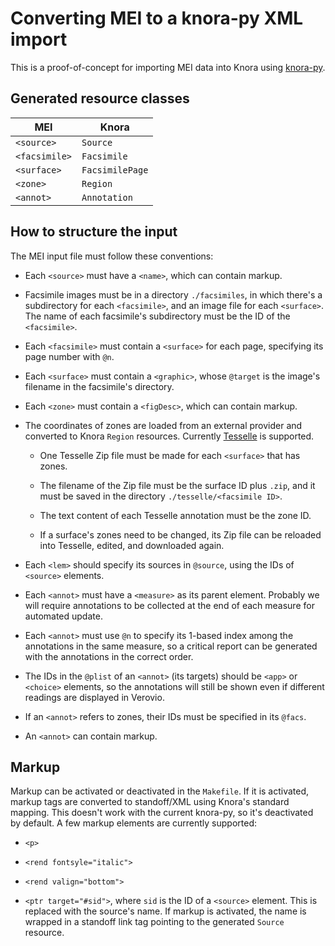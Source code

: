 # Converting MEI to a knora-py XML import

This is a proof-of-concept for importing MEI data into Knora using
[knora-py](https://github.com/dasch-swiss/knora-py).

## Generated resource classes

| MEI           | Knora           |
|---------------|-----------------|
| `<source>`    | `Source`        |
| `<facsimile>` | `Facsimile`     |
| `<surface>`   | `FacsimilePage` |
| `<zone>`      | `Region`        |
| `<annot>`     | `Annotation`    |

## How to structure the input

The MEI input file must follow these conventions:

- Each `<source>` must have a `<name>`, which can contain markup.

- Facsimile images must be in a directory `./facsimiles`, in which
  there's a subdirectory for each `<facsimile>`, and an image file for
  each `<surface>`. The name of each facsimile's subdirectory must be
  the ID of the `<facsimile>`.

- Each `<facsimile>` must contain a `<surface>` for each page,
  specifying its page number with `@n`.

- Each `<surface>` must contain a `<graphic>`, whose `@target` is the
  image's filename in the facsimile's directory.

- Each `<zone>` must contain a `<figDesc>`, which can contain markup.

- The coordinates of zones are loaded from an external provider and
  converted to Knora `Region` resources. Currently
  [Tesselle](https://github.com/medialab/tesselle/) is supported.
  
  - One Tesselle Zip file must be made for each `<surface>` that has
    zones.
  
  - The filename of the Zip file must be the surface ID plus `.zip`,
    and it must be saved in the directory `./tesselle/<facsimile ID>`.

  - The text content of each Tesselle annotation must be the zone ID.
	
  - If a surface's zones need to be changed, its Zip file can be
    reloaded into Tesselle, edited, and downloaded again.

- Each `<lem>` should specify its sources in `@source`, using the IDs of
  `<source>` elements.

- Each `<annot>` must have a `<measure>` as its parent element. Probably
  we will require annotations to be collected at the end of each
  measure for automated update.

- Each `<annot>` must use `@n` to specify its 1-based index among the
  annotations in the same measure, so a critical report can be
  generated with the annotations in the correct order.

- The IDs in the `@plist` of an `<annot>` (its targets) should be
  `<app>` or `<choice>` elements, so the annotations will still be
  shown even if different readings are displayed in Verovio.

- If an `<annot>` refers to zones, their IDs must be specified in its
  `@facs`.

- An `<annot>` can contain markup.

## Markup

Markup can be activated or deactivated in the `Makefile`. If it is
activated, markup tags are converted to standoff/XML using Knora's
standard mapping. This doesn't work with the current knora-py, so it's
deactivated by default. A few markup elements are currently supported:

- `<p>`

- `<rend fontsyle="italic">`

- `<rend valign="bottom">`

- `<ptr target="#sid">`, where `sid` is the ID of a `<source>`
  element. This is replaced with the source's name. If markup is
  activated, the name is wrapped in a standoff link tag pointing to
  the generated `Source` resource.
